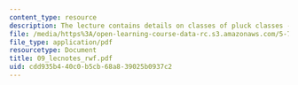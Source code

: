 ```yaml
---
content_type: resource
description: The lecture contains details on classes of pluck classes - of wavepacket.
file: /media/https%3A/open-learning-course-data-rc.s3.amazonaws.com/5-74-introductory-quantum-mechanics-ii-spring-2004/cdd935b440c0b5cb68a839025b0937c2_09_lecnotes_rwf.pdf
file_type: application/pdf
resourcetype: Document
title: 09_lecnotes_rwf.pdf
uid: cdd935b4-40c0-b5cb-68a8-39025b0937c2
---
```

